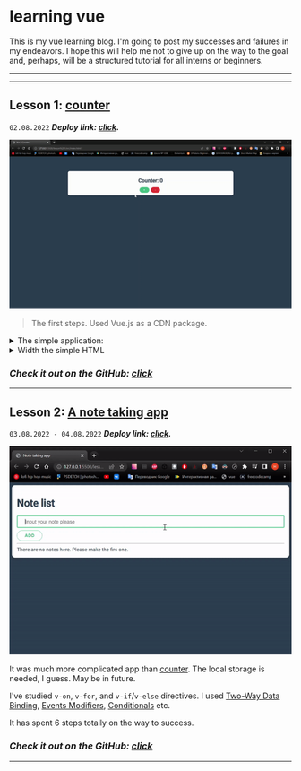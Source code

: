 # learning vue
This is my vue learning blog.
I'm going to post my successes and failures in my endeavors. I hope this will help me not to give up on the way to the goal and, perhaps, will be a structured tutorial for all interns or beginners.

***
***
## Lesson 1: [counter](https://github.com/syrovezhko/learning-vue/tree/lesson1/lesson%201)

`02.08.2022`
***Deploy link: [click](https://syrovezhko.github.io/learning-vue/lesson%201/src/).***


![image](https://github.com/syrovezhko/learning-vue/blob/lesson1/lesson%201/counter.gif)

> The first steps. Used Vue.js as a CDN package.

<details>
<summary>The simple application:</summary>

```JS
const App = {
  data() {
    return {
      counter: 0
    }
  }
}

Vue.createApp(App).mount('#app')
```
</details>

<details>
<summary>Width the simple HTML</summary>

```HTML
<!DOCTYPE html>
<html lang="en">
  <head>
    <meta charset="UTF-8" />
    <meta name="viewport" content="width=device-width, initial-scale=1.0" />
    <title>Vue 3 Counter</title>
    <link rel="stylesheet" href="style.css" />
  </head>
  <body>
    <div class="container pt-5" id="app">
      <div class="card center">
        <h1>Counter: {{ counter }}</h1>
        <div>
          <button class="btn primary" v-on:click="counter++">+</button>
          <button class="btn danger" v-on:click="counter > 0 ? counter-- : 0">-</button>
        </div>
      </div>
    </div>
    <script src="https://unpkg.com/vue@next"></script>
    <script src="app.js"></script>
  </body>
</html>
```
</details>

### ***Check it out on the GitHub: [click](https://github.com/syrovezhko/learning-vue/tree/lesson1/lesson%201)***

***

## Lesson 2: [A note taking app](https://github.com/syrovezhko/learning-vue/tree/lesson2/lesson%202)

`03.08.2022 - 04.08.2022`
***Deploy link: [click](https://syrovezhko.github.io/learning-vue/lesson%202/src/).***


![image](https://github.com/syrovezhko/learning-vue/blob/lesson2/lesson%202/note_taking_app.gif)

It was much more complicated app than [counter](https://github.com/syrovezhko/learning-vue/tree/lesson1/lesson%201). The local storage is needed, I guess. May be in future.

I've studied `v-on`, `v-for`, and `v-if`/`v-else` directives. I used [Two-Way Data Binding](https://github.com/syrovezhko/learning-vue/tree/lesson2/lesson%202#step-2-two-way-data-binding), [Events Modifiers](https://github.com/syrovezhko/learning-vue/tree/lesson2/lesson%202#step-5-events-modifiers), [Conditionals](https://github.com/syrovezhko/learning-vue/tree/lesson2/lesson%202#step-6-conditionals) etc.  

It has spent 6 steps totally on the way to success.

### ***Check it out on the GitHub: [click](https://github.com/syrovezhko/learning-vue/tree/lesson2/lesson%202)***

***